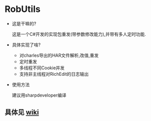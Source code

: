 # RobUtils
* 这是干嘛的?

  这是一个C#开发的实现包重发(带参数修改能力),并带有多人定时功能.
* 具体实现了啥?

  * 对charles导出的HAR文件解析,改值,重发
  * 定时重发
  * 多线程不同Cookie并发
  * 支持非主线程对RichEdit的日志输出
* 使用方法

  建议用sharpdeveloper编译
## 具体见 [wiki](../../wiki)
